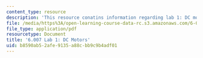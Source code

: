 ```yaml
---
content_type: resource
description: 'This resource conatins information regarding lab 1: DC motors.'
file: /media/https%3A/open-learning-course-data-rc.s3.amazonaws.com/6-007-electromagnetic-energy-from-motors-to-lasers-spring-2011/b8590ab52afe9135a88cbb9c9b4adf01_MIT6_007S11_lab1.pdf
file_type: application/pdf
resourcetype: Document
title: '6.007 Lab 1: DC Motors'
uid: b8590ab5-2afe-9135-a88c-bb9c9b4adf01
---
```

